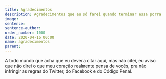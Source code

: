 ```yaml
---
title: Agradecimentos
description: Agradecimentos que eu só farei quando terminar essa porra
image:
sentence:
sentence-author:
order_number: 1000
date: 2020-04-16 00:00
name: agradecimentos
parent:
---
```


A todo mundo que acha que eu deveria citar aqui, mas não citei, eu aviso que não direi o que meu coração realmente pensa de vocês, pra não infringir as regras do Twitter, do Facebook e do Código Penal.
